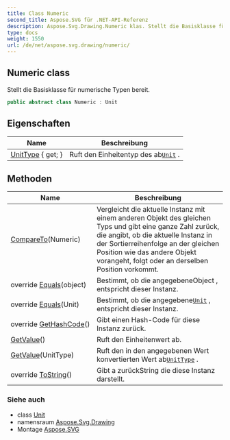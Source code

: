 ```yaml
---
title: Class Numeric
second_title: Aspose.SVG für .NET-API-Referenz
description: Aspose.Svg.Drawing.Numeric klas. Stellt die Basisklasse für numerische Typen bereit.
type: docs
weight: 1550
url: /de/net/aspose.svg.drawing/numeric/
---
```

## Numeric class

Stellt die Basisklasse für numerische Typen bereit.

```csharp
public abstract class Numeric : Unit
```

## Eigenschaften

| Name | Beschreibung |
| --- | --- |
| [UnitType](../../aspose.svg.drawing/unit/unittype/) { get; } | Ruft den Einheitentyp des ab[`Unit`](../unit/) . |

## Methoden

| Name | Beschreibung |
| --- | --- |
| [CompareTo](../../aspose.svg.drawing/numeric/compareto/)(Numeric) | Vergleicht die aktuelle Instanz mit einem anderen Objekt des gleichen Typs und gibt eine ganze Zahl zurück, die angibt, ob die aktuelle Instanz in der Sortierreihenfolge an der gleichen Position wie das andere Objekt vorangeht, folgt oder an derselben Position vorkommt. |
| override [Equals](../../aspose.svg.drawing/unit/equals/)(object) | Bestimmt, ob die angegebeneObject , entspricht dieser Instanz. |
| override [Equals](../../aspose.svg.drawing/numeric/equals/#equals)(Unit) | Bestimmt, ob die angegebene[`Unit`](../unit/) , entspricht dieser Instanz. |
| override [GetHashCode](../../aspose.svg.drawing/numeric/gethashcode/)() | Gibt einen Hash-Code für diese Instanz zurück. |
| [GetValue](../../aspose.svg.drawing/numeric/getvalue/#getvalue)() | Ruft den Einheitenwert ab. |
| [GetValue](../../aspose.svg.drawing/numeric/getvalue/#getvalue_1)(UnitType) | Ruft den in den angegebenen Wert konvertierten Wert ab[`UnitType`](../unittype/) . |
| override [ToString](../../aspose.svg.drawing/numeric/tostring/)() | Gibt a zurückString die diese Instanz darstellt. |

### Siehe auch

* class [Unit](../unit/)
* namensraum [Aspose.Svg.Drawing](../../aspose.svg.drawing/)
* Montage [Aspose.SVG](../../)


